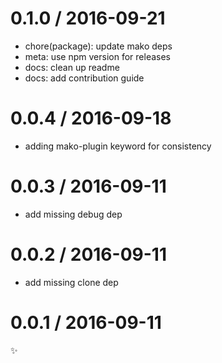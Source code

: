 
0.1.0 / 2016-09-21
==================

  * chore(package): update mako deps
  * meta: use npm version for releases
  * docs: clean up readme
  * docs: add contribution guide

0.0.4 / 2016-09-18
==================

  * adding mako-plugin keyword for consistency

0.0.3 / 2016-09-11
==================

  * add missing debug dep

0.0.2 / 2016-09-11
==================

  * add missing clone dep

0.0.1 / 2016-09-11
==================

:sparkles:
